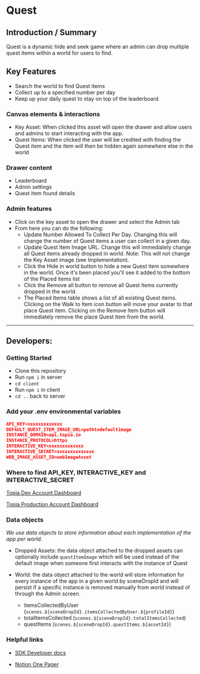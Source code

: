 # Quest

## Introduction / Summary

Quest is a dynamic hide and seek game where an admin can drop multiple quest items within a world for users to find.

## Key Features

- Search the world to find Quest items
- Collect up to a specified number per day
- Keep up your daily quest to stay on top of the leaderboard

### Canvas elements & interactions

- Key Asset: When clicked this asset will open the drawer and allow users and admins to start interacting with the app.
- Quest Items: When clicked the user will be credited with finding the Quest item and the item will then be hidden again somewhere else in the world

### Drawer content

- Leaderboard
- Admin settings
- Quest item found details

### Admin features

- Click on the key asset to open the drawer and select the Admin tab
- From here you can do the following:
  - Update Number Allowed To Collect Per Day. Changing this will change the number of Quest items a user can collect in a given day.
  - Update Quest Item Image URL. Change this will immediately change all Quest items already dropped in world. Note: This will not change the Key Asset image (see Implementation).
  - Click the Hide in world button to hide a new Quest item somewhere in the world. Once it's been placed you'll see it added to the bottom of the Placed items list
  - Click the Remove all button to remove all Quest items currently dropped in the world.
  - The Placed Items table shows a list of all existing Quest items. Clicking on the Walk to Item icon button will move your avatar to that place Quest item. Clicking on the Remove Item button will immediately remove the place Quest item from the world.

---

## Developers:

### Getting Started

- Clone this repository
- Run `npm i` in server
- `cd client`
- Run `npm i` in client
- `cd ..` back to server

### Add your .env environmental variables

```json
API_KEY=xxxxxxxxxxxxx
DEFAULT_QUEST_ITEM_IMAGE_URL=pathtodefaultimage
INSTANCE_DOMAIN=api.topia.io
INSTANCE_PROTOCOL=https
INTERACTIVE_KEY=xxxxxxxxxxxxx
INTERACTIVE_SECRET=xxxxxxxxxxxxxx
WEB_IMAGE_ASSET_ID=webImageAsset
```

### Where to find API_KEY, INTERACTIVE_KEY and INTERACTIVE_SECRET

[Topia Dev Account Dashboard](https://dev.topia.io/t/dashboard/integrations)

[Topia Production Account Dashboard](https://topia.io/t/dashboard/integrations)

### Data objects

_We use data objects to store information about each implementation of the app per world._

- Dropped Assets: the data object attached to the dropped assets can optionally include `questItemImage` which will be used instead of the default image when someone first interacts with the instance of Quest
- World: the data object attached to the world will store information for every instance of the app in a given world by sceneDropId and will persist if a specific instance is removed manually from world instead of through the Admin screen.

  - itemsCollectedByUser (`scenes.${sceneDropId}.itemsCollectedByUser.${profileId}`)
  - totalItemsCollected (`scenes.${sceneDropId}.totalItemsCollected`)
  - questItems (`scenes.${sceneDropId}.questItems.${assetId}`)

### Helpful links

- [SDK Developer docs](https://metaversecloud-com.github.io/mc-sdk-js/index.html)
<!-- - [View it in action!](topia.io/appname-prod) -->
- [Notion One Pager](https://www.notion.so/topiaio/Quest-b3501950507845f9bccfaa192285ab57?pvs=4)
